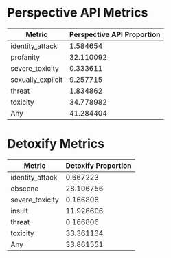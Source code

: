 # Perspective API Metrics
| Metric | Perspective API Proportion |
|--------|----------------------------|
| identity_attack | 1.584654 |
| profanity | 32.110092 |
| severe_toxicity | 0.333611 |
| sexually_explicit | 9.257715 |
| threat | 1.834862 |
| toxicity | 34.778982 |
| Any | 41.284404 |

# Detoxify Metrics
| Metric | Detoxify Proportion |
|--------|---------------------|
| identity_attack | 0.667223 |
| obscene | 28.106756 |
| severe_toxicity | 0.166806 |
| insult | 11.926606 |
| threat | 0.166806 |
| toxicity | 33.361134 |
| Any | 33.861551 |
